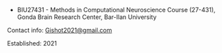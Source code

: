 - BIU27431 - 
Methods in Computational Neuroscience Course (27-431), Gonda Brain Research Center, Bar-Ilan University

Contact info: Gishot2021@gmail.com

Established: 2021